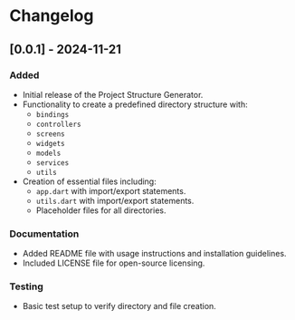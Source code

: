 # Changelog

## [0.0.1] - 2024-11-21

### Added
- Initial release of the Project Structure Generator.
- Functionality to create a predefined directory structure with:
  - `bindings`
  - `controllers`
  - `screens`
  - `widgets`
  - `models`
  - `services`
  - `utils`
- Creation of essential files including:
  - `app.dart` with import/export statements.
  - `utils.dart` with import/export statements.
  - Placeholder files for all directories.

### Documentation
- Added README file with usage instructions and installation guidelines.
- Included LICENSE file for open-source licensing.

### Testing
- Basic test setup to verify directory and file creation.